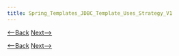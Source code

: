 ```yaml
---
title: Spring_Templates_JDBC_Template_Uses_Strategy_V1
---
```

[<--Back]({{_site.pagesurl}}/Spring_Templates_JDBC_Strategy_Is_A_Template) [Next-->]({{_site.pagesurl}}/Spring_Templates_JDBC_Template_Uses_Strategy_V2)



[<--Back]({{_site.pagesurl}}/Spring_Templates_JDBC_Strategy_Is_A_Template) [Next-->]({{_site.pagesurl}}/Spring_Templates_JDBC_Template_Uses_Strategy_V2)

